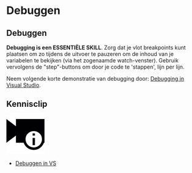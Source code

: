 # Debuggen

## Debuggen

**Debugging is een ESSENTIËLE SKILL**. Zorg dat je vlot breakpoints kunt plaatsen om zo tijdens de uitvoer te pauzeren om de inhoud van je variabelen te bekijken \(via het zogenaamde watch-venster\). Gebruik vervolgens de "step"-buttons om door je code te 'stappen', lijn per lijn.

Neem volgende korte demonstratie van debugging door: [Debugging in Visual Studio](https://tutorials.visualstudio.com/vs-get-started/debugging).

## Kennisclip

![](../../.gitbook/assets/infoclip%20%282%29.png)

* [Debuggen in VS ](https://ap.cloud.panopto.eu/Panopto/Pages/Viewer.aspx?id=a78b3bf5-ef96-4c2a-8248-a976006fabd1)

